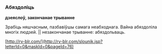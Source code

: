 ### Абяздоліць
**дзеяслоў, закончанае трыванне**

Зрабіць няшчасным, пазбавіўшы самага неабходнага. Вайна абяздоліла многіх людзей. || незакончанае трыванне: абяздольваць.

<a rel="author">[http://rv-blr.com/](http://rv-blr.com/slounik.jsp?letterId=0&maskId=0&pageId=76)</a>
